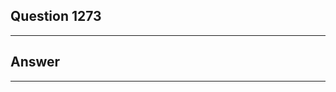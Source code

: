 Question 1273
------------------------

------------------------
Answer
------------------------

------------------------